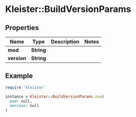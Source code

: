 # Kleister::BuildVersionParams

## Properties

| Name | Type | Description | Notes |
| ---- | ---- | ----------- | ----- |
| **mod** | **String** |  |  |
| **version** | **String** |  |  |

## Example

```ruby
require 'kleister'

instance = Kleister::BuildVersionParams.new(
  mod: null,
  version: null
)
```

